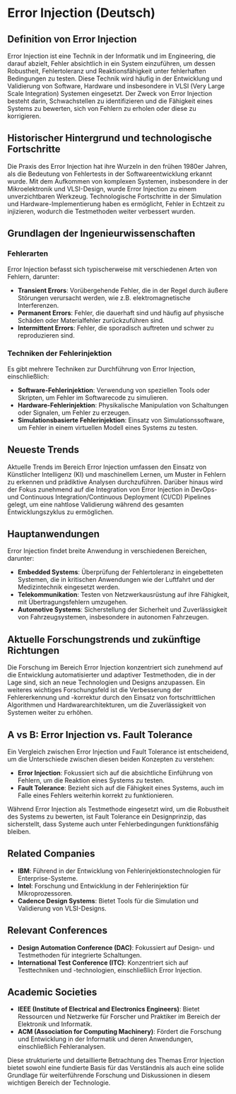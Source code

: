 # Error Injection (Deutsch)

## Definition von Error Injection

Error Injection ist eine Technik in der Informatik und im Engineering, die darauf abzielt, Fehler absichtlich in ein System einzuführen, um dessen Robustheit, Fehlertoleranz und Reaktionsfähigkeit unter fehlerhaften Bedingungen zu testen. Diese Technik wird häufig in der Entwicklung und Validierung von Software, Hardware und insbesondere in VLSI (Very Large Scale Integration) Systemen eingesetzt. Der Zweck von Error Injection besteht darin, Schwachstellen zu identifizieren und die Fähigkeit eines Systems zu bewerten, sich von Fehlern zu erholen oder diese zu korrigieren.

## Historischer Hintergrund und technologische Fortschritte

Die Praxis des Error Injection hat ihre Wurzeln in den frühen 1980er Jahren, als die Bedeutung von Fehlertests in der Softwareentwicklung erkannt wurde. Mit dem Aufkommen von komplexen Systemen, insbesondere in der Mikroelektronik und VLSI-Design, wurde Error Injection zu einem unverzichtbaren Werkzeug. Technologische Fortschritte in der Simulation und Hardware-Implementierung haben es ermöglicht, Fehler in Echtzeit zu injizieren, wodurch die Testmethoden weiter verbessert wurden.

## Grundlagen der Ingenieurwissenschaften

### Fehlerarten

Error Injection befasst sich typischerweise mit verschiedenen Arten von Fehlern, darunter:

- **Transient Errors**: Vorübergehende Fehler, die in der Regel durch äußere Störungen verursacht werden, wie z.B. elektromagnetische Interferenzen.
- **Permanent Errors**: Fehler, die dauerhaft sind und häufig auf physische Schäden oder Materialfehler zurückzuführen sind.
- **Intermittent Errors**: Fehler, die sporadisch auftreten und schwer zu reproduzieren sind.

### Techniken der Fehlerinjektion

Es gibt mehrere Techniken zur Durchführung von Error Injection, einschließlich:

- **Software-Fehlerinjektion**: Verwendung von speziellen Tools oder Skripten, um Fehler im Softwarecode zu simulieren.
- **Hardware-Fehlerinjektion**: Physikalische Manipulation von Schaltungen oder Signalen, um Fehler zu erzeugen.
- **Simulationsbasierte Fehlerinjektion**: Einsatz von Simulationssoftware, um Fehler in einem virtuellen Modell eines Systems zu testen.

## Neueste Trends

Aktuelle Trends im Bereich Error Injection umfassen den Einsatz von Künstlicher Intelligenz (KI) und maschinellem Lernen, um Muster in Fehlern zu erkennen und prädiktive Analysen durchzuführen. Darüber hinaus wird der Fokus zunehmend auf die Integration von Error Injection in DevOps- und Continuous Integration/Continuous Deployment (CI/CD) Pipelines gelegt, um eine nahtlose Validierung während des gesamten Entwicklungszyklus zu ermöglichen.

## Hauptanwendungen

Error Injection findet breite Anwendung in verschiedenen Bereichen, darunter:

- **Embedded Systems**: Überprüfung der Fehlertoleranz in eingebetteten Systemen, die in kritischen Anwendungen wie der Luftfahrt und der Medizintechnik eingesetzt werden.
- **Telekommunikation**: Testen von Netzwerkausrüstung auf ihre Fähigkeit, mit Übertragungsfehlern umzugehen.
- **Automotive Systems**: Sicherstellung der Sicherheit und Zuverlässigkeit von Fahrzeugsystemen, insbesondere in autonomen Fahrzeugen.

## Aktuelle Forschungstrends und zukünftige Richtungen

Die Forschung im Bereich Error Injection konzentriert sich zunehmend auf die Entwicklung automatisierter und adaptiver Testmethoden, die in der Lage sind, sich an neue Technologien und Designs anzupassen. Ein weiteres wichtiges Forschungsfeld ist die Verbesserung der Fehlererkennung und -korrektur durch den Einsatz von fortschrittlichen Algorithmen und Hardwarearchitekturen, um die Zuverlässigkeit von Systemen weiter zu erhöhen.

## A vs B: Error Injection vs. Fault Tolerance

Ein Vergleich zwischen Error Injection und Fault Tolerance ist entscheidend, um die Unterschiede zwischen diesen beiden Konzepten zu verstehen:

- **Error Injection**: Fokussiert sich auf die absichtliche Einführung von Fehlern, um die Reaktion eines Systems zu testen.
- **Fault Tolerance**: Bezieht sich auf die Fähigkeit eines Systems, auch im Falle eines Fehlers weiterhin korrekt zu funktionieren.

Während Error Injection als Testmethode eingesetzt wird, um die Robustheit des Systems zu bewerten, ist Fault Tolerance ein Designprinzip, das sicherstellt, dass Systeme auch unter Fehlerbedingungen funktionsfähig bleiben.

## Related Companies

- **IBM**: Führend in der Entwicklung von Fehlerinjektionstechnologien für Enterprise-Systeme.
- **Intel**: Forschung und Entwicklung in der Fehlerinjektion für Mikroprozessoren.
- **Cadence Design Systems**: Bietet Tools für die Simulation und Validierung von VLSI-Designs.

## Relevant Conferences

- **Design Automation Conference (DAC)**: Fokussiert auf Design- und Testmethoden für integrierte Schaltungen.
- **International Test Conference (ITC)**: Konzentriert sich auf Testtechniken und -technologien, einschließlich Error Injection.

## Academic Societies

- **IEEE (Institute of Electrical and Electronics Engineers)**: Bietet Ressourcen und Netzwerke für Forscher und Praktiker im Bereich der Elektronik und Informatik.
- **ACM (Association for Computing Machinery)**: Fördert die Forschung und Entwicklung in der Informatik und deren Anwendungen, einschließlich Fehleranalysen.

Diese strukturierte und detaillierte Betrachtung des Themas Error Injection bietet sowohl eine fundierte Basis für das Verständnis als auch eine solide Grundlage für weiterführende Forschung und Diskussionen in diesem wichtigen Bereich der Technologie.